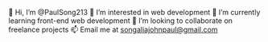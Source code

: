  👋 Hi, I’m @PaulSong213
 👀 I’m interested in web development
 🌱 I’m currently learning front-end web development
 💞️ I’m looking to collaborate on freelance projects
 📫 Email me at songaliajohnpaul@gmail.com

<!---
PaulSong213/PaulSong213 is a ✨ special ✨ repository because its `README.md` (this file) appears on your GitHub profile.
You can click the Preview link to take a look at your changes.
--->
